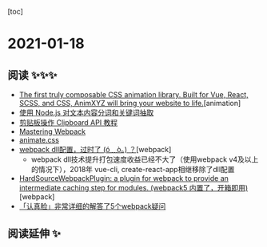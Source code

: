 
[toc]

# 2021-01-18

## 阅读 ✨✨✨

* [The first truly composable CSS animation library. Built for Vue, React, SCSS, and CSS, AnimXYZ will bring your website to life.](https://github.com/ingram-projects/animxyz)[animation]
* [使用 Node.js 对文本内容分词和关键词抽取](https://mp.weixin.qq.com/s/HWG13MLNl38OAD9Z_cEBRw)
* [剪贴板操作 Clipboard API 教程](http://www.ruanyifeng.com/blog/2021/01/clipboard-api.html)
* [Mastering Webpack](https://dev.to/kalashin1/mastering-webpack-12fk)
* [animate.css](https://github.com/animate-css/animate.css)
* [webpack dll配置，过时了 (ó﹏ò。) ？](https://mp.weixin.qq.com/s/zUf08kKroNV3kL9L0aaFVg)[webpack]
  * webpack dll技术提升打包速度收益已经不大了（使用webpack v4及以上的情况下），2018年 vue-cli, create-react-app相继移除了dll配置
* [HardSourceWebpackPlugin: a plugin for webpack to provide an intermediate caching step for modules. (webpack5 内置了，开箱即用)](https://github.com/mzgoddard/hard-source-webpack-plugin)[webpack]
* [「认真脸」非常详细的解答了5个webpack疑问](https://mp.weixin.qq.com/s/Rl0Zo4o0CP-BhK2ci56CgQ)

## 阅读延伸 ✨
